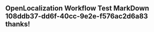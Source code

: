 <properties
ms.topic="hero-topic"
ms.test1="hero-topic"
ms.test2="test"/>

## OpenLocalization Workflow Test MarkDown 108ddb37-dd6f-40cc-9e2e-f576ac2d6a83 thanks!
